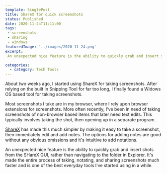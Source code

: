 ```yaml
---
template: SinglePost
title: ShareX for quick screenshots
status: Published
date: 2020-11-24T11:11:00
tags:
 - screenshots
 - sharing
 - windows
featuredImage: '../images/2020-11-24.png'
excerpt:
 An unexpected nice feature is the ability to quickly grab and insert shots from the SHareX GUI, rather than navigating to the folder in Explorer. It's made the entire process of taking, notating, and sharing screenshots much faster and is one of the best everyday tools I've started using in a while.

categories:
  - category: Tech Tools
---
```

About two weeks ago, I started using ShareX for taking screenshots. After relying on the built in Snipping Tool for far too long, I finally found a Widows OS based tool for taking screenshots.

Most screenshots I take are in my browser, where I rely upon browser extensions for screenshots. More often recently, I've been in need of taking screenshots of non-browser based items that later need text edits. This typically involves taking the shot, then opening up in a separate program.

[ShareX](https://getsharex.com/) has made this much simpler by making it easy to take a screenshot, then immediately edit and add notes. The options for adding notes are good without any obvious omissions and it's intuitive to add notations.

An unexpected nice feature is the ability to quickly grab and insert shots from the SHareX GUI, rather than navigating to the folder in Explorer. It's made the entire process of taking, notating, and sharing screenshots much faster and is one of the best everyday tools I've started using in a while.
